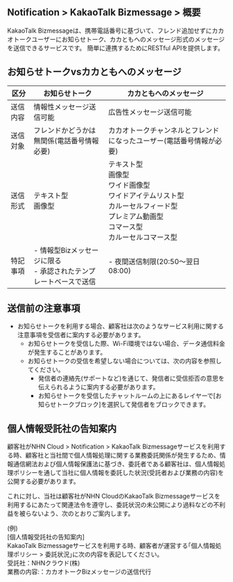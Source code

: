 ## Notification > KakaoTalk Bizmessage > 概要

KakaoTalk Bizmessageは、携帯電話番号に基づいて、フレンド追加せずにカカオトークユーザーにお知らせトーク、カカともへのメッセージ形式のメッセージを送信できるサービスです。
簡単に連携するためにRESTful APIを提供します。

## お知らせトークvsカカともへのメッセージ
| 区分 | お知らせトーク                              | カカともへのメッセージ                                                                           |
| ----- |----------------------------------------|-------------------------------------------------------------------------------------|
| 送信内容 | 情報性メッセージ送信可能                    | 広告性メッセージ送信可能                                                                 |
| 送信対象 | フレンドかどうかは無関係(電話番号情報必要)                 | カカオトークチャンネルとフレンドになったユーザー(電話番号情報が必要)                                                     |
| 送信形式 | テキスト型<br>画像型                      | テキスト型<br>画像型<br>ワイド画像型<br>ワイドアイテムリスト型<br>カルーセルフィード型<br>プレミアム動画型<br>コマース型<br>カルーセルコマース型 |
| 特記事項 | - 情報型Bizメッセージに限る<br />- 承認されたテンプレートベースで送信 | - 夜間送信制限(20:50～翌日08:00)                                                        |

## 送信前の注意事項
* お知らせトークを利用する場合、顧客社は次のようなサービス利用に関する注意事項を受信者に案内する必要があります。
  * お知らせトークを受信した際、Wi-Fi環境ではない場合、データ通信料金が発生することがあります。
  * お知らせトークの受信を希望しない場合については、次の内容を参照してください。
    * 発信者の連絡先(サポートなど)を通じて、発信者に受信拒否の意思を伝えられるように案内する必要があります。
    * お知らせトークを受信したチャットルームの上にあるレイヤーで[お知らせトークブロック]を選択して発信者をブロックできます。

## 個人情報受託社の告知案内
顧客社がNHN Cloud > Notification > KakaoTalk Bizmessageサービスを利用する時、顧客社と当社間で個人情報処理に関する業務委託関係が発生するため、情報通信網法および個人情報保護法に基づき、委託者である顧客社は、個人情報処理ポリシーを通して当社に個人情報を委託した状況(受託者および業務の内容)を公開する必要があります。

これに対し、当社は顧客社がNHN CloudのKakaoTalk Bizmessageサービスを利用するにあたって関連法令を遵守し、委託状況の未公開により過料などの不利益を被らないよう、次のとおりご案内します。

(例)<br>
[個人情報受託社の告知案内]<br>
KakaoTalk Bizmessageサービスを利用する時、顧客者が運営する｢個人情報処理ポリシー > 委託状況｣に次の内容を表記してください。<br>
受託社：NHNクラウド(株)<br>
業務の内容:：カカオトークBizメッセージの送信代行<br>
